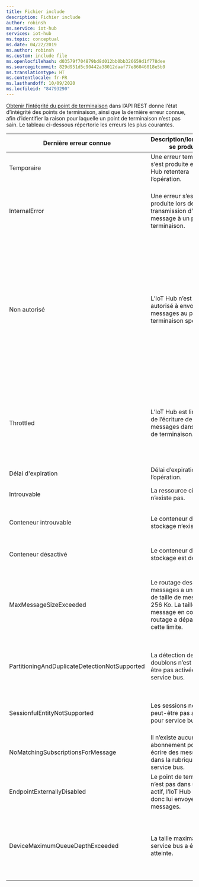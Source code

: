 ```yaml
---
title: Fichier include
description: Fichier include
author: robinsh
ms.service: iot-hub
services: iot-hub
ms.topic: conceptual
ms.date: 04/22/2019
ms.author: robinsh
ms.custom: include file
ms.openlocfilehash: d03579f704879bd8d012bb0bb326659d1f778dee
ms.sourcegitcommit: 829d951d5c90442a38012daaf77e86046018e5b9
ms.translationtype: HT
ms.contentlocale: fr-FR
ms.lasthandoff: 10/09/2020
ms.locfileid: "84793290"
---
```

[Obtenir l’intégrité du point de terminaison](https://docs.microsoft.com/rest/api/iothub/iothubresource/getendpointhealth#iothubresource_getendpointhealth) dans l’API REST donne l’état d’intégrité des points de terminaison, ainsi que la dernière erreur connue, afin d’identifier la raison pour laquelle un point de terminaison n’est pas sain. Le tableau ci-dessous répertorie les erreurs les plus courantes.

|Dernière erreur connue|Description/lorsqu’elle se produit|Atténuation possible|
|-----|-----|-----|
|Temporaire|Une erreur temporaire s’est produite et l’IoT Hub retentera l’opération.|Observez les [journaux de diagnostic](https://docs.microsoft.com/azure/iot-hub/iot-hub-monitor-resource-health#routes) des itinéraires.|
|InternalError|Une erreur s’est produite lors de la transmission d’un message à un point de terminaison.|Il s’agit d’une exception interne, mais observez également les [journaux de diagnostic](https://docs.microsoft.com/azure/iot-hub/iot-hub-monitor-resource-health#routes) des itinéraires.|
|Non autorisé|L’IoT Hub n’est pas autorisé à envoyer des messages au point de terminaison spécifié.|Vérifiez que la chaîne de connexion est à jour pour le point de terminaison. Si une modification a été apportée, envisagez une mise à jour sur votre IoT Hub. Si le point de terminaison utilise l’identité managée, vérifiez que l’IoT Hub principal dispose des autorisations requises sur la cible.|
|Throttled|L’IoT Hub est limité lors de l’écriture de messages dans le point de terminaison.|Passez en revue les seuils de limitation pour le point de terminaison affecté. Modifiez les configurations pour que le point de terminaison soit mis à l’échelle si nécessaire.|
|Délai d'expiration|Délai d’expiration de l’opération.|Retentez l’opération.|
|Introuvable|La ressource cible n’existe pas.|Assurez-vous que la ressource cible existe.|
|Conteneur introuvable|Le conteneur de stockage n’existe pas.|Assurez-vous que le conteneur de stockage existe.|
|Conteneur désactivé|Le conteneur de stockage est désactivé.|Assurez-vous que le conteneur de stockage est activé.|
|MaxMessageSizeExceeded|Le routage des messages a une limite de taille de message de 256 Ko. La taille du message en cours de routage a dépassé cette limite.|Vérifiez si la taille des messages peut être réduite en utilisant moins de propriétés de l’application ou moins d’enrichissements de messages.|
|PartitioningAndDuplicateDetectionNotSupported|La détection des doublons n’est peut-être pas activée pour service bus.|Désactivez la détection des doublons de Service Bus ou utilisez une entité sans détection des doublons.|
|SessionfulEntityNotSupported|Les sessions ne sont peut-être pas activées pour service bus.|Désactivez la session de Service Bus ou utilisez une entité sans sessions.|
|NoMatchingSubscriptionsForMessage|Il n’existe aucun abonnement pour écrire des messages dans la rubrique service bus.|Créez un abonnement pour que les messages de l’IoT Hub y soient acheminés.|
|EndpointExternallyDisabled|Le point de terminaison n’est pas dans un état actif, l’IoT Hub peut donc lui envoyer des messages.|Activez le point de terminaison pour rétablir l’état actif.|
|DeviceMaximumQueueDepthExceeded|La taille maximale de service bus a été atteinte.|Envisagez de supprimer des messages de la cible Event Hubs pour permettre l’ingestion de nouveaux messages dans les Event Hubs.|